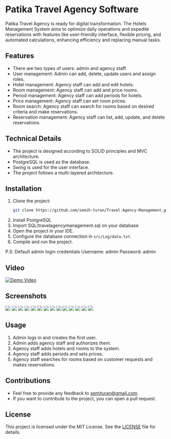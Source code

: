 # Patika Travel Agency Software
Patika Travel Agency is ready for digital transformation. The Hotels Management System aims to optimize daily operations and expedite reservations with features like user-friendly interface, flexible pricing, and automated calculations, enhancing efficiency and replacing manual tasks.


## Features

- There are two types of users: admin and agency staff.
- User management: Admin can add, delete, update users and assign roles.
- Hotel management: Agency staff can add and edit hotels.
- Room management: Agency staff can add and price rooms.
- Period management: Agency staff can add periods for hotels.
- Price management: Agency staff can set room prices.
- Room search: Agency staff can search for rooms based on desired criteria and make reservations.
- Reservation management: Agency staff can list, add, update, and delete reservations.

## Technical Details

- The project is designed according to SOLID principles and MVC architecture.
- PostgreSQL is used as the database.
- Swing is used for the user interface.
- The project follows a multi-layered architecture.

## Installation

1. Clone the project:
    ```bash
    git clone https://github.com/semih-turan/Travel-Agency-Management.git
    ```
2. Install PostgreSQL
3. Import SQL/travelagencymanagement.sql on your database
3. Open the project in your IDE.
4. Configure the database connection in `src/Log/data.txt`.
5. Compile and run the project.

P.S: Default admin login credentials
Username: admin
Password: admin

## Video
[![Demo Video](https://drive.google.com/file/d/1WPjrb0quuAfROPemSSMvwkoZWyw-2Iuq/view)]()


## Screenshots

![](assets/1.png)
![](assets/2.png)
![](assets/3.png)
![](assets/4.png)
![](assets/5.png)
![](assets/6.png)
![](assets/7.png)
![](assets/8.png)
![](assets/9.png)
![](assets/10.png)
![](assets/11.png)
![](assets/12.png)
![](assets/13.png)
![](assets/14.png)


## Usage

1. Admin logs in and creates the first user.
2. Admin adds agency staff and authorizes them.
3. Agency staff adds hotels and rooms to the system.
4. Agency staff adds periods and sets prices.
5. Agency staff searches for rooms based on customer requests and makes reservations.

## Contributions

- Feel free to provide any feedback to [semituran@gmail.com](mailto:semituran@gmail.com).
- If you want to contribute to the project, you can open a pull request.

## License

This project is licensed under the MIT License. See the [LICENSE](LICENSE) file for details.
